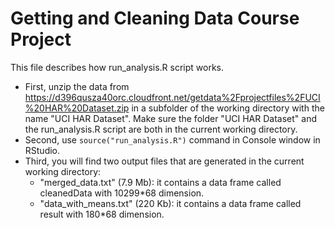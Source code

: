 # Getting and Cleaning Data Course Project
This file describes how run_analysis.R script works.
* First, unzip the data from https://d396qusza40orc.cloudfront.net/getdata%2Fprojectfiles%2FUCI%20HAR%20Dataset.zip in a subfolder of the working directory with the name "UCI HAR Dataset". Make sure the folder "UCI HAR Dataset" and the run_analysis.R script are both in the current working directory.
* Second, use `source("run_analysis.R")` command in Console window in RStudio. 
* Third, you will find two output files that are generated in the current working directory:
  - "merged_data.txt" (7.9 Mb): it contains a data frame called cleanedData with 10299*68 dimension.
  - "data_with_means.txt" (220 Kb): it contains a data frame called result with 180*68 dimension.
